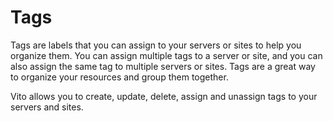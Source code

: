 # Tags

Tags are labels that you can assign to your servers or sites to help you organize them. You can assign multiple tags to
a server or site, and you can also assign the same tag to multiple servers or sites. Tags are a great way to organize
your resources and group them together.

Vito allows you to create, update, delete, assign and unassign tags to your servers and sites.